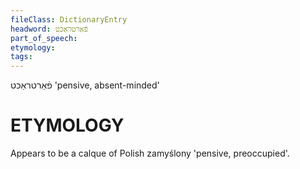 ```yaml
---
fileClass: DictionaryEntry
headword: פֿאַרטראַכט
part_of_speech: 
etymology: 
tags: 
---
```

פֿאַרטראַכט
'pensive, absent-minded'

ETYMOLOGY
===========
Appears to be a calque of Polish zamyślony 'pensive, preoccupied'. 